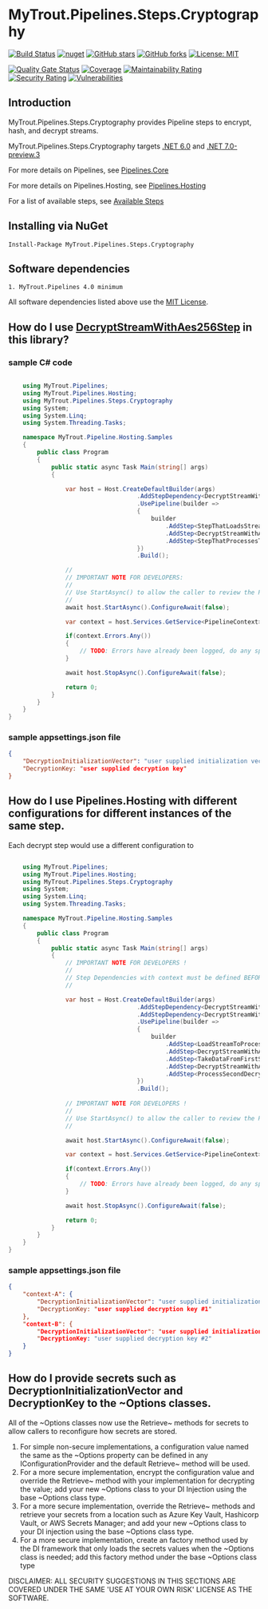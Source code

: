 # MyTrout.Pipelines.Steps.Cryptography

[![Build Status](https://github.com/mytrout/Pipelines/actions/workflows/build-pipelines-steps-cryptography.yaml/badge.svg)](https://github.com/mytrout/Pipelines/actions/workflows/build-pipelines-steps-cryptography.yaml)
[![nuget](https://buildstats.info/nuget/MyTrout.Pipelines.Steps.Cryptography?includePreReleases=true)](https://www.nuget.org/packages/MyTrout.Pipelines.Steps.Cryptography/)
[![GitHub stars](https://img.shields.io/github/stars/mytrout/Pipelines.svg)](https://github.com/mytrout/Pipelines/stargazers)
[![GitHub forks](https://img.shields.io/github/forks/mytrout/Pipelines.svg)](https://github.com/mytrout/Pipelines/network)
[![License: MIT](https://img.shields.io/github/license/mytrout/Pipelines.svg)](https://licenses.nuget.org/MIT)

[![Quality Gate Status](https://sonarcloud.io/api/project_badges/measure?project=Pipelines.Steps.Cryptography&metric=alert_status)](https://sonarcloud.io/dashboard?id=Pipelines.Steps.Cryptography)
[![Coverage](https://sonarcloud.io/api/project_badges/measure?project=Pipelines.Steps.Cryptography&metric=coverage)](https://sonarcloud.io/dashboard?id=Pipelines.Steps.Cryptography)
[![Maintainability Rating](https://sonarcloud.io/api/project_badges/measure?project=Pipelines.Steps.Cryptography&metric=sqale_rating)](https://sonarcloud.io/dashboard?id=Pipelines.Steps.Cryptography)
[![Security Rating](https://sonarcloud.io/api/project_badges/measure?project=Pipelines.Steps.Cryptography&metric=security_rating)](https://sonarcloud.io/dashboard?id=Pipelines.Steps.Cryptography)
[![Vulnerabilities](https://sonarcloud.io/api/project_badges/measure?project=Pipelines.Steps.Cryptography&metric=vulnerabilities)](https://sonarcloud.io/dashboard?id=Pipelines.Steps.Cryptography)

## Introduction

MyTrout.Pipelines.Steps.Cryptography provides Pipeline steps to encrypt, hash, and decrypt streams.

MyTrout.Pipelines.Steps.Cryptography targets [.NET 6.0](https://dotnet.microsoft.com/download/dotnet/6.0) and [.NET 7.0-preview.3](https://dotnet.microsoft.com/download/dotnet/6.0)

For more details on Pipelines, see [Pipelines.Core](../../Core/README.md)

For more details on Pipelines.Hosting, see [Pipelines.Hosting](../../Hosting/README.md)

For a list of available steps, see [Available Steps](../)

## Installing via NuGet

    Install-Package MyTrout.Pipelines.Steps.Cryptography

## Software dependencies

    1. MyTrout.Pipelines 4.0 minimum

All software dependencies listed above use the [MIT License](https://licenses.nuget.org/MIT).

## How do I use [DecryptStreamWithAes256Step](./src/DecryptStreamWithAes256Step.cs) in this library?

### sample C# code

```csharp

    using MyTrout.Pipelines;
    using MyTrout.Pipelines.Hosting;
    using MyTrout.Pipelines.Steps.Cryptography
    using System;
    using System.Linq;
    using System.Threading.Tasks;

    namespace MyTrout.Pipeline.Hosting.Samples
    {
        public class Program
        {
            public static async Task Main(string[] args)
            {

                var host = Host.CreateDefaultBuilder(args)
                                    .AddStepDependency<DecryptStreamWithAes256Options>()
                                    .UsePipeline(builder => 
                                    {
                                        builder
                                            .AddStep<StepThatLoadsStream>()
                                            .AddStep<DecryptStreamWithAes256Step>()
                                            .AddStep<StepThatProcessesTheStream>();
                                    })
                                    .Build();

                //
                // IMPORTANT NOTE FOR DEVELOPERS:
                // 
                // Use StartAsync() to allow the caller to review the PipelineContext after execution.
                //
                await host.StartAsync().ConfigureAwait(false);

                var context = host.Services.GetService<PipelineContext>();

                if(context.Errors.Any())
                {
                    // TODO: Errors have already been logged, do any special error processing here.
                }

                await host.StopAsync().ConfigureAwait(false);

                return 0;
            }
        }
    }
}

```
### sample appsettings.json file

```json
{
    "DecryptionInitializationVector": "user supplied initialization vector",
    "DecryptionKey: "user supplied decryption key"
}
```

## How do I use Pipelines.Hosting with different configurations for different instances of the same step.

Each decrypt step would use a different configuration to 

```csharp

    using MyTrout.Pipelines;
    using MyTrout.Pipelines.Hosting;
    using MyTrout.Pipelines.Steps.Cryptography
    using System;
    using System.Linq;
    using System.Threading.Tasks;

    namespace MyTrout.Pipeline.Hosting.Samples
    {
        public class Program
        {
            public static async Task Main(string[] args)
            {
                // IMPORTANT NOTE FOR DEVELOPERS !
                // 
                // Step Dependencies with context must be defined BEFORE UsePipelines() to load the dependencies correctly.
                //

                var host = Host.CreateDefaultBuilder(args)
                                    .AddStepDependency<DecryptStreamWithAes256Options>("context-A")
                                    .AddStepDependency<DecryptStreamWithAes256Options>("context-B")
                                    .UsePipeline(builder => 
                                    {
                                        builder
                                            .AddStep<LoadStreamToProcess>()
                                            .AddStep<DecryptStreamWithAes256Step>("context-A")
                                            .AddStep<TakeDataFromFirstStreamAndCreateANewStream>()
                                            .AddStep<DecryptStreamWithAes256Step>("context-B")
                                            .AddStep<ProcessSecondDecryptedStream>()
                                    })
                                    .Build();
                
                // IMPORTANT NOTE FOR DEVELOPERS !
                // 
                // Use StartAsync() to allow the caller to review the PipelineContext after execution.
                //

                await host.StartAsync().ConfigureAwait(false);

                var context = host.Services.GetService<PipelineContext>();

                if(context.Errors.Any())
                {
                    // TODO: Errors have already been logged, do any special error processing here.
                }

                await host.StopAsync().ConfigureAwait(false);

                return 0;
            }
        }
    }
}
```

### sample appsettings.json file

```json
{
    "context-A": {
        "DecryptionInitializationVector": "user supplied initialization vector #1",
        "DecryptionKey: "user supplied decryption key #1"
    },
    "context-B": {
        "DecryptionInitializationVector": "user supplied initialization vector #2",
        "DecryptionKey: "user supplied decryption key #2"
    }
}
```

## How do I provide secrets such as DecryptionInitializationVector and DecryptionKey to the ~Options classes.

All of the ~Options classes now use the Retrieve~ methods for secrets to allow callers to reconfigure how secrets are stored.

1. For simple non-secure implementations, a configuration value named the same as the ~Options property can be defined in any IConfigurationProvider and the default Retrieve~ method will be used.
2. For a more secure implementation, encrypt the configuration value and override the Retrieve~ method with your implementation for decrypting the value; add your new ~Options class to your DI Injection using the base ~Options class type.
3. For a more secure implementation, override the Retrieve~ methods and retrieve your secrets from a location such as Azure Key Vault, Hashicorp Vault, or AWS Secrets Manager; and add your new ~Options class to your DI injection using the base ~Options class type.
4. For a more secure implementation, create an factory method used by the DI framework that only loads the secrets values when the ~Options class is needed; add this factory method under the base ~Options class type

DISCLAIMER: ALL SECURITY SUGGESTIONS IN THIS SECTIONS ARE COVERED UNDER THE SAME 'USE AT YOUR OWN RISK' LICENSE AS THE SOFTWARE.
